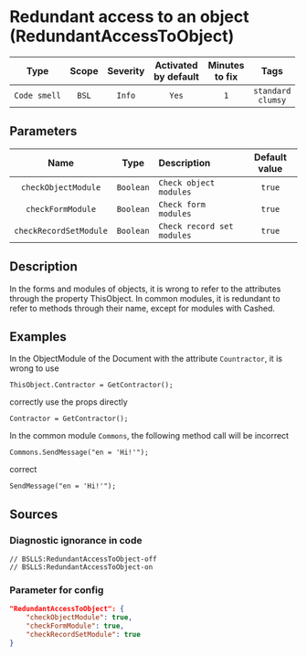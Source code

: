 # Redundant access to an object (RedundantAccessToObject)

 |     Type     | Scope | Severity | Activated<br>by default | Minutes<br>to fix |             Tags             |
 |:------------:|:-----:|:--------:|:-----------------------------:|:-----------------------:|:----------------------------:|
 | `Code smell` | `BSL` |  `Info`  |             `Yes`             |           `1`           | `standard`<br>`clumsy` |

## Parameters

 |          Name          |   Type    | Description                | Default value |
 |:----------------------:|:---------:|:-------------------------- |:-------------:|
 |  `checkObjectModule`   | `Boolean` | `Check object modules`     |    `true`     |
 |   `checkFormModule`    | `Boolean` | `Check form modules`       |    `true`     |
 | `checkRecordSetModule` | `Boolean` | `Check record set modules` |    `true`     | 

<!-- Блоки выше заполняются автоматически, не трогать -->
## Description
In the forms and modules of objects, it is wrong to refer to the attributes through the property ThisObject. In common modules, it is redundant to refer to methods through their name, except for modules with Cashed.

## Examples
In the ObjectModule of the Document with the attribute `Countractor`, it is wrong to use
```bsl
ThisObject.Contractor = GetContractor();
```

correctly use the props directly
```bsl
Contractor = GetContractor();
```

In the common module `Commons`, the following method call will be incorrect
```bsl
Commons.SendMessage("en = 'Hi!'");
```

correct
```bsl
SendMessage("en = 'Hi!'");
```

## Sources

<!-- Блоки ниже заполняются автоматически, не трогать -->
### Diagnostic ignorance in code

```bsl
// BSLLS:RedundantAccessToObject-off
// BSLLS:RedundantAccessToObject-on
```

### Parameter for config

```json
"RedundantAccessToObject": {
    "checkObjectModule": true,
    "checkFormModule": true,
    "checkRecordSetModule": true
}
```
